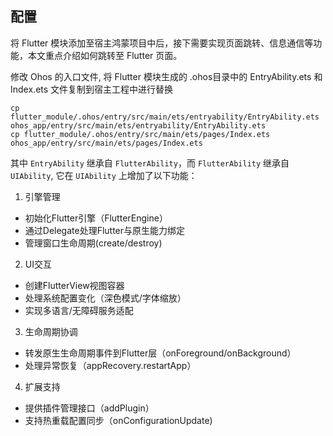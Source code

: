 ## 配置

将 Flutter 模块添加至宿主鸿蒙项目中后，接下需要实现页面跳转、信息通信等功能，本文重点介绍如何跳转至 Flutter 页面。


修改 Ohos 的入口文件, 将 Flutter 模块生成的 .ohos目录中的 EntryAbility.ets 和 Index.ets 文件复制到宿主工程中进行替换

```
cp flutter_module/.ohos/entry/src/main/ets/entryability/EntryAbility.ets ohos_app/entry/src/main/ets/entryability/EntryAbility.ets
cp flutter_module/.ohos/entry/src/main/ets/pages/Index.ets ohos_app/entry/src/main/ets/pages/Index.ets
```

其中 `EntryAbility` 继承自 `FlutterAbility`，而 `FlutterAbility` 继承自 `UIAbility`, 它在 `UIAbility` 上增加了以下功能：


1. 引擎管理
  - 初始化Flutter引擎（FlutterEngine）
  - 通过Delegate处理Flutter与原生能力绑定
  - 管理窗口生命周期(create/destroy)
2. UI交互
  - 创建FlutterView视图容器
  - 处理系统配置变化（深色模式/字体缩放）
  - 实现多语言/无障碍服务适配
3. 生命周期协调
  - 转发原生生命周期事件到Flutter层（onForeground/onBackground）
  - 处理异常恢复（appRecovery.restartApp）
4. 扩展支持
  - 提供插件管理接口（addPlugin）
  - 支持热重载配置同步（onConfigurationUpdate)